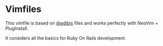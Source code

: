 # Vimfiles

This vimfile is based on [@adibis](https://github.com/adibis/nvim) files and works perfectly with NeoVim + PlugInstall.

It considers all the basics for Ruby On Rails development.

